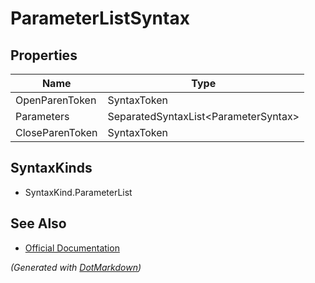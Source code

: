 # ParameterListSyntax

## Properties

| Name            | Type                                  |
| --------------- | ------------------------------------- |
| OpenParenToken  | SyntaxToken                           |
| Parameters      | SeparatedSyntaxList\<ParameterSyntax> |
| CloseParenToken | SyntaxToken                           |

## SyntaxKinds

* SyntaxKind\.ParameterList

## See Also

* [Official Documentation](https://docs.microsoft.com/en-us/dotnet/api/microsoft.codeanalysis.csharp.syntax.parameterlistsyntax)


*\(Generated with [DotMarkdown](http://github.com/JosefPihrt/DotMarkdown)\)*
